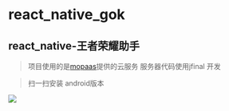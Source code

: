 # react_native_gok

## react_native-王者荣耀助手
> 项目使用的是[mopaas](https://www.mopaas.com)提供的云服务
> 服务器代码使用jfinal 开发

> 扫一扫安装 android版本

![](https://www.pgyer.com/app/qrcode/AUbI)